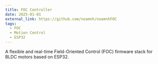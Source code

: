```yaml
---
title: FOC Controller
date: 2025-01-01
external_link: https://github.com/noamnh/noamnhFOC
tags:
  - FOC
  - Motion Control
  - ESP32
---
```


A flexible and real-time Field-Oriented Control (FOC) firmware stack for BLDC motors based on ESP32. 


<!--more-->
